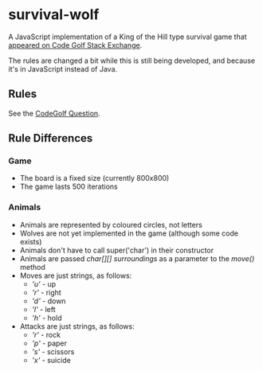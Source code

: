 # survival-wolf

A JavaScript implementation of a King of the Hill type survival game that [appeared on Code Golf Stack Exchange](http://codegolf.stackexchange.com/questions/25347/survival-game-create-your-wolf).

The rules are changed a bit while this is still being developed, and because it's in JavaScript instead of Java.

## Rules
See the [CodeGolf Question](http://codegolf.stackexchange.com/questions/25347/survival-game-create-your-wolf).

## Rule Differences
### Game
* The board is a fixed size (currently 800x800)
* The game lasts 500 iterations
### Animals
* Animals are represented by coloured circles, not letters
* Wolves are not yet implemented in the game (although some code exists)
* Animals don't have to call super('char') in their constructor
* Animals are passed *char[][] surroundings* as a parameter to the *move()* method
* Moves are just strings, as follows:
  * *'u'* - up
  * *'r'* - right
  * *'d'* - down
  * *'l'* - left
  * *'h'* - hold
* Attacks are just strings, as follows:
  * *'r'* - rock
  * *'p'* - paper
  * *'s'* - scissors
  * *'x'* - suicide


